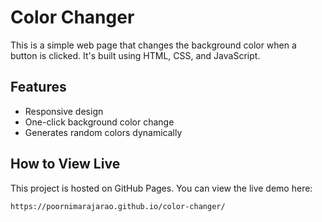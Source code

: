 # Color Changer

This is a simple web page that changes the background color when a button is clicked. It's built using HTML, CSS, and JavaScript.

## Features
- Responsive design
- One-click background color change
- Generates random colors dynamically

## How to View Live

This project is hosted on GitHub Pages. You can view the live demo here:

`https://poornimarajarao.github.io/color-changer/`
  
